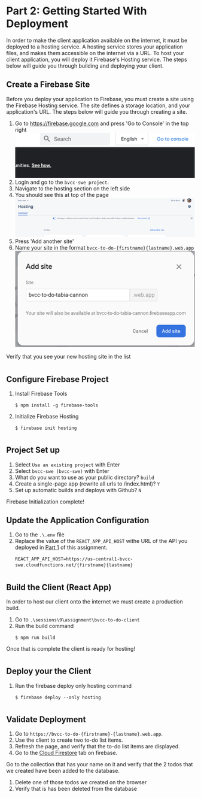 # Part 2: Getting Started With Deployment
In order to make the client application available on the internet, it must be deployed to a hosting service. A hosting service stores your application files, and makes them accessible on the internet via a  URL. To host your client application, you will deploy it Firebase's Hosting service. The steps below will guide you through building and deploying your client.

## Create a Firebase Site
Before you deploy your application to Firebase, you must create a site using the Firebase Hosting service. The site defines a storage location, and your application's URL. The steps below will guide you through creating a site.

1. Go to https://firebase.google.com and press 'Go to Console' in the top right ![console](./images/gtoconsole.png)
1. Login and go to the `bvcc-swe project`.
1. Navigate to the hosting section on the left side
1. You should see this at top of the page ![Hosting](./images/hostingheader.png)
1. Press 'Add another site'
1. Name your site in the format `bvcc-to-do-{firstname}{lastname}.web.app` ![Hosting](./images/addsite.png)

Verify that you see your new hosting site in the list 

#
## Configure Firebase Project
 1. Install Firebase Tools 
    ```
    $ npm install -g firebase-tools
    ```
2. Initialize Firebase Hosting
    ```
    $ firebase init hosting
    ```
#
## Project Set up
1. Select `Use an existing project` with Enter
1. Select `bvcc-swe (bvcc-swe)` with Enter
1. What do you want to use as your public directory? `build` 
1. Create a single-page app (rewrite all urls to /index.html)? `Y`
1. Set up automatic builds and deploys with Github? `N`

Firebase Initialization complete!

## Update the Application Configuration
1. Go to the `.\.env` file 
1. Replace the value of the `REACT_APP_API_HOST` withe URL of the API you deployed in [Part 1](../bvcc-to-do-api/README.md) of this assignment.
    ```
    REACT_APP_API_HOST=https://us-central1-bvcc-swe.cloudfunctions.net/{firstname}{lastname}
    ```
#
## Build the Client (React App)
In order to host our client onto the internet we must create a production build. 

1. Go to `.\sessions\9\assignment\bvcc-to-do-client` 
1. Run the build command 
    ```
    $ npm run build
    ``` 
Once that is complete the client is ready for hosting!

#
## Deploy your the Client
1. Run the firebase deploy only hosting command
    ```
    $ firebase deploy --only hosting
    ```

#
## Validate Deployment
1. Go to `https://bvcc-to-do-{firstname}-{lastname}.web.app`.
1. Use the client to create two to-do list items. 
1. Refresh the page, and verify that the to-do list items are displayed.
1. Go to the [Cloud Firestore](https://console.firebase.google.com/project/bvcc-swe/firestore) tab on firebase.

Go to the collection that has your name on it and verify that the 2 todos that we created have been added to the database.

1. Delete one of those todos we created on the browser 
1. Verify that is has been deleted from the database
 
 
 
 
 
 
 
